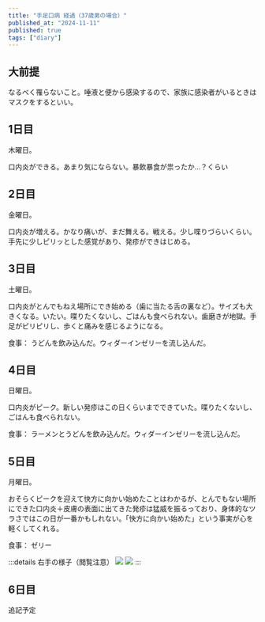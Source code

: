 ```yaml
---
title: "手足口病 経過（37歳男の場合）"
published_at: "2024-11-11"
published: true
tags: ["diary"]
---
```


## 大前提

なるべく罹らないこと。唾液と便から感染するので、家族に感染者がいるときはマスクをするといい。

## 1日目

木曜日。

口内炎ができる。あまり気にならない。暴飲暴食が祟ったか…？くらい

## 2日目

金曜日。

口内炎が増える。かなり痛いが、まだ舞える。戦える。少し喋りづらいくらい。手先に少しピリッとした感覚があり、発疹ができはじめる。

## 3日目

土曜日。

口内炎がとんでもねえ場所にでき始める（歯に当たる舌の裏など）。サイズも大きくなる。いたい。喋りたくないし、ごはんも食べられない。歯磨きが地獄。手足がピリピリし、歩くと痛みを感じるようになる。

食事：
うどんを飲み込んだ。ウィダーインゼリーを流し込んだ。

## 4日目

日曜日。

口内炎がピーク。新しい発疹はこの日くらいまでできていた。喋りたくないし、ごはんも食べられない。

食事：
ラーメンとうどんを飲み込んだ。ウィダーインゼリーを流し込んだ。

## 5日目

月曜日。

おそらくピークを迎えて快方に向かい始めたことはわかるが、とんでもない場所にできた口内炎＋皮膚の表面に出てきた発疹は猛威を振るっており、身体的なツラさではこの日が一番かもしれない。「快方に向かい始めた」という事実が心を軽くしてくれる。

食事：
ゼリー

:::details 右手の様子（閲覧注意）
![](/images/hand_foot_mouth_disease/2024-11-11-12-14-43.png)
![](/images/hand_foot_mouth_disease/2024-11-11-12-15-01.png)
:::

## 6日目

追記予定
